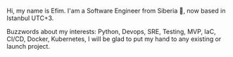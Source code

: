 Hi, my name is Efim.
I'am a Software Engineer from Siberia 🐻, now based in Istanbul UTC+3.

Buzzwords about my interests: Python, Devops, SRE, Testing, MVP, IaC, CI/CD, Docker, Kubernetes,
I will be glad to put my hand to any existing or launch project. 
